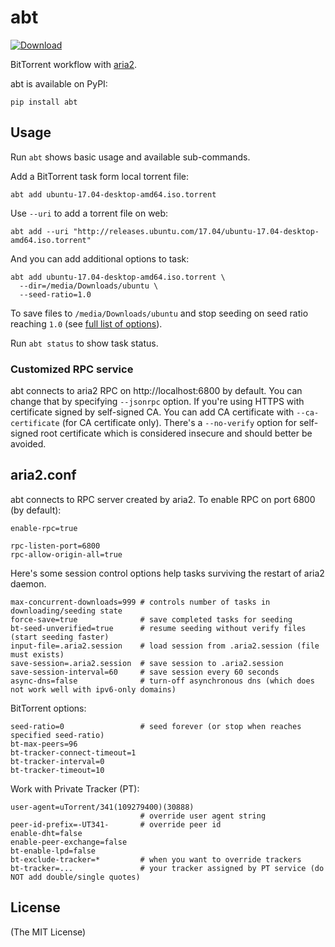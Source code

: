 # abt

[![Download](https://img.shields.io/pypi/v/abt.svg?maxAge=86400)](https://pypi.python.org/pypi/abt/)

BitTorrent workflow with [aria2][aria2].

abt is available on PyPI:

```shell
pip install abt
```

## Usage

Run `abt` shows basic usage and available sub-commands.

Add a BitTorrent task form local torrent file:

```
abt add ubuntu-17.04-desktop-amd64.iso.torrent
```

Use `--uri` to add a torrent file on web:

```
abt add --uri "http://releases.ubuntu.com/17.04/ubuntu-17.04-desktop-amd64.iso.torrent"
```

And you can add additional options to task:

```
abt add ubuntu-17.04-desktop-amd64.iso.torrent \
  --dir=/media/Downloads/ubuntu \
  --seed-ratio=1.0
```

To save files to `/media/Downloads/ubuntu` and stop seeding on seed ratio reaching `1.0`
(see [full list of options][options]).

Run `abt status` to show task status.

### Customized RPC service

abt connects to aria2 RPC on http://localhost:6800 by default. You can change that by specifying `--jsonrpc` option.
If you're using HTTPS with certificate signed by self-signed CA. You can add CA certificate with `--ca-certificate` (for CA certificate only).
There's a `--no-verify` option for self-signed root certificate which is considered insecure and should better be avoided.

## aria2.conf

abt connects to RPC server created by aria2. To enable RPC on port 6800 (by default):

```
enable-rpc=true

rpc-listen-port=6800
rpc-allow-origin-all=true
```

Here's some session control options help tasks surviving the restart of aria2 daemon.

```
max-concurrent-downloads=999 # controls number of tasks in downloading/seeding state
force-save=true              # save completed tasks for seeding
bt-seed-unverified=true      # resume seeding without verify files (start seeding faster)
input-file=.aria2.session    # load session from .aria2.session (file must exists)
save-session=.aria2.session  # save session to .aria2.session
save-session-interval=60     # save session every 60 seconds
async-dns=false              # turn-off asynchronous dns (which does not work well with ipv6-only domains)
```

BitTorrent options:

```
seed-ratio=0                 # seed forever (or stop when reaches specified seed-ratio)
bt-max-peers=96
bt-tracker-connect-timeout=1
bt-tracker-interval=0
bt-tracker-timeout=10
```

Work with Private Tracker (PT):

```
user-agent=uTorrent/341(109279400)(30888)
                             # override user agent string
peer-id-prefix=-UT341-       # override peer id
enable-dht=false
enable-peer-exchange=false
bt-enable-lpd=false
bt-exclude-tracker=*         # when you want to override trackers
bt-tracker=...               # your tracker assigned by PT service (do NOT add double/single quotes)
```

## License

(The MIT License)

[aria2]: https://aria2.github.io/
[options]: https://aria2.github.io/manual/en/html/aria2c.html#input-file
